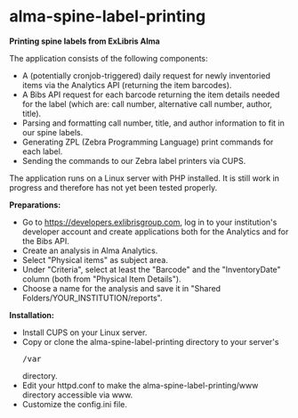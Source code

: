 # alma-spine-label-printing
<strong>Printing spine labels from ExLibris Alma</strong>

The application consists of the following components:
- A (potentially cronjob-triggered) daily request for newly inventoried items via the Analytics API (returning the item barcodes).
- A Bibs API request for each barcode returning the item details needed for the label (which are: call number, alternative call number, author, title).
- Parsing and formatting call number, title, and author information to fit in our spine labels.
- Generating ZPL (Zebra Programming Language) print commands for each label.
- Sending the commands to our Zebra label printers via CUPS.

The application runs on a Linux server with PHP installed. It is still work in progress and therefore has not yet been tested properly.

<strong>Preparations:</strong>
- Go to https://developers.exlibrisgroup.com, log in to your institution's developer account and create applications both for the Analytics and for the Bibs API.
- Create an analysis in Alma Analytics. 
- Select "Physical items" as subject area.
- Under "Criteria", select at least the "Barcode" and the "InventoryDate" column (both from "Physical Item Details").
- Choose a name for the analysis and save it in "Shared Folders/YOUR_INSTITUTION/reports".

<strong>Installation:</strong>
- Install CUPS on your Linux server.
- Copy or clone the alma-spine-label-printing directory to your server's <pre>/var</pre> directory.
- Edit your httpd.conf to make the alma-spine-label-printing/www directory accessible via www.
- Customize the config.ini file.
